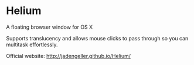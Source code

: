 # Helium
A floating browser window for OS X

Supports translucency and allows mouse clicks to pass through so you can multitask effortlessly.

Official website: http://jadengeller.github.io/Helium/
